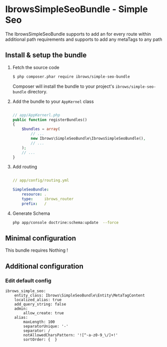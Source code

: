 IbrowsSimpleSeoBundle - Simple Seo
===================================

The IbrowsSimpleSeoBundle supports to add an for every route within additional path requirements and supports to add any metaTags to any path


Install & setup the bundle
--------------------------

1.  Fetch the source code


    ``` bash
    $ php composer.phar require ibrows/simple-seo-bundle 
    ```
	
	Composer will install the bundle to your project's `ibrows/simple-seo-bundle` directory.


2.  Add the bundle to your `AppKernel` class

    ``` php

    // app/AppKernerl.php
    public function registerBundles()
    {
        $bundles = array(
            // ...
            new Ibrows\SimpleSeoBundle\IbrowsSimpleSeoBundle(),
            // ...
        );
        // ...
    }
    
    ```

3.  Add routing

    ``` yaml

    // app/config/routing.yml

    SimpleSeoBundle:
        resource: .
        type:     ibrows_router
        prefix:   /

    ```

4.  Generate Schema

    ``` bash
    php app/console doctrine:schema:update  --force

    ```

Minimal configuration
---------------------

This bundle requires Nothing !


Additional configuration
------------------------

### Edit default config

	ibrows_simple_seo:
	    entity_class: Ibrows\SimpleSeoBundle\Entity\MetaTagContent
	    localized_alias: true
	    add_query_string: false
	    admin:
	        allow_create: true
	    alias:
	        maxLength: 100
	        separatorUnique: '-'
	        separator: /
	        notAllowedCharsPattern: '![^-a-z0-9_\/]+!'
	        sortOrder: {  }

    
